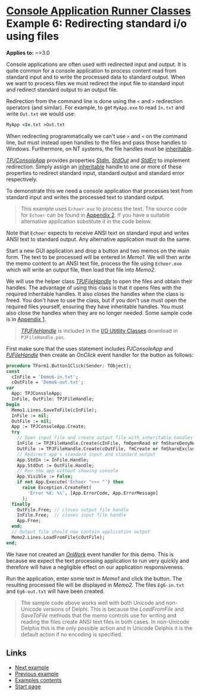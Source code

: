 # [Console Application Runner Classes](../../index.md) Example 6: Redirecting standard i/o using files

**Applies to:** ~>3.0

Console applications are often used with redirected input and output. It is quite common for a console application to process content read from standard input and to write the processed data to standard output. When we want to process files we must redirect the input file to standard input and redirect standard output to an output file.

Redirection from the command line is done using the `<` and `>` redirection operators (and similar). For example, to get `MyApp.exe` to read `In.txt` and write `Out.txt` we would use:

```pascal
MyApp <In.txt >Out.txt
```

When redirecting programmatically we can't use `>` and `<` on the command line, but must instead open handles to the files and pass those handles to Windows. Furthermore, on NT systems, the file handles must be [inheritable](../InheritableHandles.md).

[_TPJConsoleApp_](../API/TPJConsoleApp.md) provides properties [_StdIn_](../API/TPJCustomConsoleApp-StdIn.md), [_StdOut_](../API/TPJCustomConsoleApp-StdOut.md) and [_StdErr_](../API/TPJCustomConsoleApp-StdErr.md) to implement redirection. Simply assign an [inheritable](../InheritableHandles.md) handle to one or more of these properties to redirect standard input, standard output and standard error respectively.

To demonstrate this we need a console application that processes text from standard input and writes the processed text to standard output.

> This example uses `Echoer.exe` to process the text. The source code for `Echoer` can be found in [Appendix 2](../Appendices/Appendix2.md). If you have a suitable alternative application substitute it in the code below.

Note that `Echoer` expects to receive ANSI text on standard input and writes ANSI text to standard output. Any alternative application must do the same.

Start a new GUI application and drop a button and two memos on the main form. The text to be processed will be entered in _Memo1_. We will then write the memo content to an ANSI text file, process the file using `Echoer.exe` which will write an output file, then load that file into _Memo2_.

We will use the helper class [_TPJFileHandle_](../../../IOUtils/1/API/TPJFileHandle.md) to open the files and obtain their handles. The advantage of using this class is that it opens files with the required inheritable handles. It also closes the handles when the class is freed. You don't have to use the class, but if you don't use must open the required files yourself, ensuring they have inheritable handles. You must also close the handles when they are no longer needed. Some sample code is in [Appendix 1](../Appendices/Appendix1.md).

> [_TPJFileHandle_](../../../IOUtils/1/API/TPJFileHandle.md) is included in the [I/O Utitlity Classes](../../../IOUtils/1/API.md) download in `PJFileHandle.pas`.

First make sure that the uses statement includes  _PJConsoleApp_ and [_PJFileHandle_](../../../IOUtils/1/API/PJFileHandle.md) then create an _OnClick_ event handler for the button as follows:

```pascal
procedure TForm1.Button1Click(Sender: TObject);
const
  cInFile = 'Demo6-in.txt';
  cOutFile = 'Demo6-out.txt';
var
  App: TPJConsoleApp;
  InFile, OutFile: TPJFileHandle;
begin
  Memo1.Lines.SaveToFile(cInFile);
  InFile := nil;
  OutFile := nil;
  App := TPJConsoleApp.Create;
  try
    // Open input file and create output file with inheritable handles
    InFile := TPJFileHandle.Create(cInFile, fmOpenRead or fmShareDenyNone);
    OutFile := TPJFileHandle.Create(cOutFile, fmCreate or fmShareExclusive);
    // Redirect app's standard input and standard output
    App.StdIn := InFile.Handle;
    App.StdOut := OutFile.Handle;
    // Run the app without showing console
    App.Visible := False;
    if not App.Execute('Echoer ">>> "') then
      raise Exception.CreateFmt(
        'Error %X: %s', [App.ErrorCode, App.ErrorMessage]
      );
  finally
    OutFile.Free; // closes output file handle
    InFile.Free;  // closes input file handle
    App.Free;
  end;
  // Output file should now contain application output
  Memo2.Lines.LoadFromFile(cOutFile);
end;
```

We have not created an [_OnWork_](../API/TPJCustomConsoleApp-OnWork.md) event handler for this demo. This is because we expect the text processing application to run very quickly and therefore will have a negligible effect on our application responsiveness.

Run the application, enter some text in _Memo1_ and click the button. The resulting processed file will be displayed in _Memo2_. The files `Eg6-in.txt` and `Eg6-out.txt` will have been created.

> The sample code above works well with both Unicode and non-Unicode versions of Delphi. This is because the _LoadFromFile_ and _SaveToFile_ methods that the memo controls use for writing and reading the files create ANSI text files in both cases. In non-Unicode Delphis this is the only possible action and in Unicode Delphis it is the default action if no encoding is specified.

## Links

* [Next example](./Example7.md)
* [Previous example](./Example5.md)
* [Examples contents](../Examples.md)
* [Start page](../../index.md)
